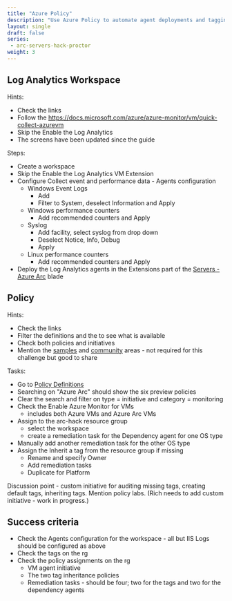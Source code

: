 ```yaml
---
title: "Azure Policy"
description: "Use Azure Policy to automate agent deployments and tagging for your Azure Arc Virtual Machines."
layout: single
draft: false
series:
 - arc-servers-hack-proctor
weight: 3
---
```


## Log Analytics Workspace

Hints:

* Check the links
* Follow the <https://docs.microsoft.com/azure/azure-monitor/vm/quick-collect-azurevm>
* Skip the Enable the Log Analytics
* The screens have been updated since the guide

Steps:

* Create a workspace
* Skip the Enable the Log Analytics VM Extension
* Configure Collect event and performance data - Agents configuration
  * Windows Event Logs
    * Add
    * Filter to System, deselect Information and Apply
  * Windows performance counters
    * Add recommended counters and Apply
  * Syslog
    * Add facility, select syslog from drop down
    * Deselect Notice, Info, Debug
    * Apply
  * Linux performance counters
    * Add recommended counters and Apply
* Deploy the Log Analytics agents in the Extensions part of the [Servers - Azure Arc](https://ms.portal.azure.com/#blade/HubsExtension/BrowseResource/resourceType/Microsoft.HybridCompute%2Fmachines) blade

## Policy

Hints:

* Check the links
* Filter the definitions and the to see what is available
* Check both policies and initiatives
* Mention the [samples](https://github.com/Azure/azure-policy/tree/master/samples) and [community](https://github.com/Azure/Community-Policy/) areas - not required for this challenge but good to share

Tasks:

* Go to [Policy Definitions](https://ms.portal.azure.com/#blade/Microsoft_Azure_Policy/PolicyMenuBlade/Definitions)
* Searching on "Azure Arc" should show the six preview policies
* Clear the search and filter on type = initiative and category = monitoring
* Check the Enable Azure Monitor for VMs
  * includes both Azure VMs and Azure Arc VMs
* Assign to the arc-hack resource group
  * select the workspace
  * create a remediation task for the Dependency agent for one OS type
* Manually add another remediation task for the other OS type
* Assign the Inherit a tag from the resource group if missing
  * Rename and specify Owner
  * Add remediation tasks
  * Duplicate for Platform

Discussion point - custom initiative for auditing missing tags, creating default tags, inheriting tags. Mention policy labs. (Rich needs to add custom initiative - work in progress.)

## Success criteria

* Check the Agents configuration for the workspace - all but IIS Logs should be configured as above
* Check the tags on the rg
* Check the policy assignments on the rg
  * VM agent initiative
  * The two tag inheritance policies
  * Remediation tasks - should be four; two for the tags and two for the dependency agents
